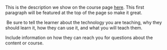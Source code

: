 This is the description we show on the course page [here](https://lab.github.com/BezubaanIshqAsif/why-not-warking-aap). This first paragraph will be featured at the top of the page so make it great.
​

​
Be sure to tell the learner about the technology you are teaching, why they should learn it, how they can use it, and what you will teach them.
​


Include information on how they can reach you for questions about the content or course. 